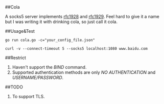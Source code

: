 ##Cola

A socks5 server implements [rfc1928](https://www.ietf.org/rfc/rfc1928.txt) and [rfc1929](https://tools.ietf.org/html/rfc1929).
Feel hard to give it a name but I was writing it with drinking cola, so just call it cola.

##Usage&Test

```
go run cola.go -c="your_config_file.json"
```

```
curl -v --connect-timeout 5 --socks5 localhost:1080 www.baidu.com
```

##Restrict
1. Haven't support the *BIND* command.
2. Supported authentication	methods are only *NO AUTHENTICATION* and *USERNAME/PASSWORD*.

##TODO
1. To support TLS.